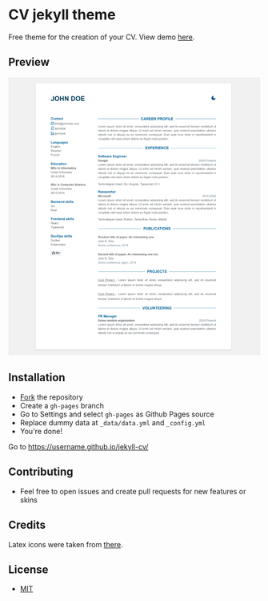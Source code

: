 # CV jekyll theme

Free theme for the creation of your CV. View demo [here](https://jekyll-cv.stavrospanakakis.com/).

## Preview
![Preview](./preview.png)

## Installation
- [Fork](https://github.com/stavrospanakakis/jekyll-cv/fork) the repository
- Create a ```gh-pages``` branch
- Go to Settings and select ```gh-pages``` as Github Pages source
- Replace dummy data at ```_data/data.yml``` and ```_config.yml```
- You're done!

Go to https://username.github.io/jekyll-cv/

## Contributing 
- Feel free to open issues and create pull requests for new features or skins

## Credits
Latex icons were taken from [there](https://github.com/plorcupine/latex-fontawesome).

## License
- [MIT](./LICENSE)
